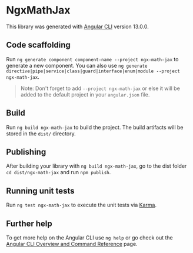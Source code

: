 # NgxMathJax

This library was generated with [Angular CLI](https://github.com/angular/angular-cli) version 13.0.0.

## Code scaffolding

Run `ng generate component component-name --project ngx-math-jax` to generate a new component. You can also use `ng generate directive|pipe|service|class|guard|interface|enum|module --project ngx-math-jax`.
> Note: Don't forget to add `--project ngx-math-jax` or else it will be added to the default project in your `angular.json` file. 

## Build

Run `ng build ngx-math-jax` to build the project. The build artifacts will be stored in the `dist/` directory.

## Publishing

After building your library with `ng build ngx-math-jax`, go to the dist folder `cd dist/ngx-math-jax` and run `npm publish`.

## Running unit tests

Run `ng test ngx-math-jax` to execute the unit tests via [Karma](https://karma-runner.github.io).

## Further help

To get more help on the Angular CLI use `ng help` or go check out the [Angular CLI Overview and Command Reference](https://angular.io/cli) page.
